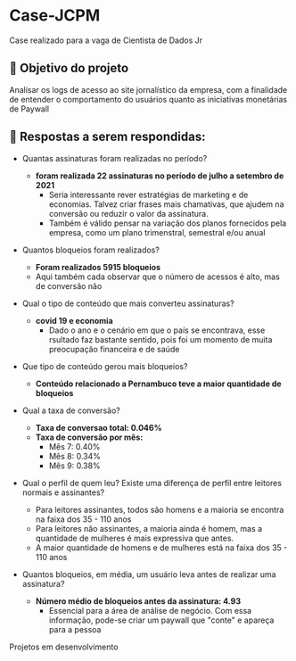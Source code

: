 # Case-JCPM

Case realizado para a vaga de Cientista de Dados Jr

## 🎯 Objetivo do projeto

Analisar os logs de acesso ao site jornalístico da empresa, com a finalidade de entender o comportamento do usuários quanto as iniciativas monetárias de Paywall

## 🤖 Respostas a serem respondidas:

- Quantas assinaturas foram realizadas no período?
  - **foram realizada 22 assinaturas no período de julho a setembro de 2021**
    - Seria interessante rever estratégias de marketing e de economias. Talvez criar frases mais chamativas, que ajudem na conversão ou reduzir o valor da assinatura.
    - Também é válido pensar na variação dos planos fornecidos pela empresa, como um plano trimenstral, semestral e/ou anual
- Quantos bloqueios foram realizados?
  -   **Foram realizados 5915 bloqueios**
    - Aqui também cada observar que o número de acessos é alto, mas de conversão não  
- Qual o tipo de conteúdo que mais converteu assinaturas?
  - **covid 19 e economia**
    - Dado o ano e o cenário em que o país se encontrava, esse rsultado faz bastante sentido, pois foi um momento de muita preocupação financeira e de saúde
- Que tipo de conteúdo gerou mais bloqueios?
  -  **Conteúdo relacionado a Pernambuco teve a maior quantidade de bloqueios**
- Qual a taxa de conversão?
  - **Taxa de conversao total: 0.046%**
  - **Taxa de conversão por mês:**
    - Mês 7: 0.40%
    - Mês 8: 0.34%
    - Mês 9: 0.38%
- Qual o perfil de quem leu? Existe uma diferença de perfil entre leitores normais e assinantes?
  - Para leitores assinantes, todos são homens e a maioria se encontra na faixa dos 35 - 110 anos
  - Para leitores não assinantes, a maioria ainda é homem, mas a quantidade de mulheres é mais expressiva que antes.
  - A maior quantidade de homens e de mulheres está na faixa dos 35 - 110 anos

- Quantos bloqueios, em média, um usuário leva antes de realizar uma assinatura?
  - **Número médio de bloqueios antes da assinatura: 4.93**
    - Essencial para a área de análise de negócio. Com essa informação, pode-se criar um paywall que "conte" e apareça para a pessoa



Projetos em desenvolvimento
